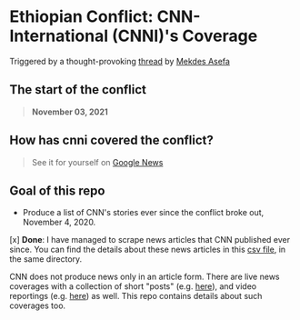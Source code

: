 # **Ethiopian Conflict: CNN-International (CNNI)'s Coverage**

Triggered by a thought-provoking [thread](https://twitter.com/mekdes_asefa/status/1439266110679965708) by [Mekdes Asefa](https://twitter.com/mekdes_asefa)

## The start of the conflict
> **November 03, 2021** 

## How has cnni covered the conflict? 

> See it for yourself on [Google News](https://google.com/search?q=site:https://cnn.com+after:2020-11-02+"Ethiopia"+AND+"Tigray"+-"Covid"+-"Nile"+&tbm=nws+&lr=lang_en+tbs=sbd:1+)

## Goal of this repo

* Produce a list of CNN's stories ever since the conflict broke out, November 4, 2020. 

[x] **Done**: I have managed to scrape news articles that CNN published ever since. You can find the details about these news articles in this [csv file](articles-meta.csv), in the same directory. 


CNN does not produce news only in an article form. There are live news coverages with a collection of short "posts" (e.g. [here](https://edition.cnn.com/africa/live-news/ethiopia-conflict-updates-11-5-intl/index.html)), and video reportings (e.g. [here](https://edition.cnn.com/videos/world/2021/06/13/ethiopia-famine-thousands-facing-starvation-busari-lklv-nr-intl-vpx.cnn)) as well. This repo contains details about such coverages too. 






